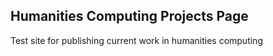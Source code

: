 ## Humanities Computing Projects Page

Test site for publishing current work in humanities computing 
